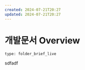 ```yaml
---
created: 2024-07-21T20:27
updated: 2024-07-21T20:27
---
```

# 개발문서 Overview
 
```ccard
type: folder_brief_live
```
 sdfadf

